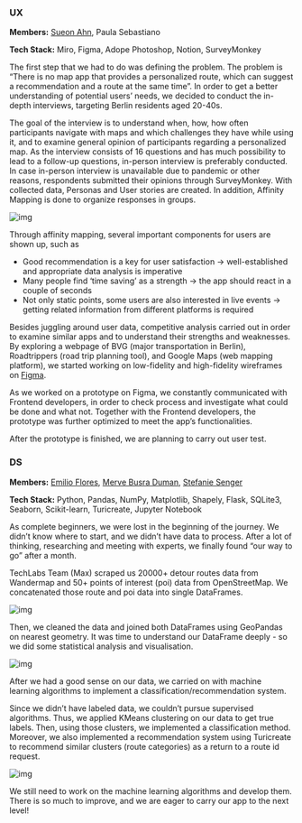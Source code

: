 ### UX
**Members:** [Sueon Ahn](https://www.linkedin.com/in/sueonahn/), Paula Sebastiano

**Tech Stack:** Miro, Figma, Adope Photoshop, Notion, SurveyMonkey

The first step that we had to do was defining the problem. The problem is “There is no map app that provides a personalized route, which can suggest a recommendation and a route at the same time”. In order to get a better understanding of potential users’ needs, we decided to conduct the in-depth interviews, targeting Berlin residents aged 20-40s. 

The goal of the interview is to understand when, how, how often participants navigate with maps and which challenges they have while using it, and to examine general opinion of participants regarding a personalized map. As the interview consists of 16 questions and has much possibility to lead to a follow-up questions, in-person interview is preferably conducted. In case in-person interview is unavailable due to pandemic or other reasons, respondents submitted their opinions through SurveyMonkey. With collected data, Personas and User stories are created. In addition, Affinity Mapping is done to organize responses in groups.

![img](https://www.notion.so/image/https%3A%2F%2Fs3-us-west-2.amazonaws.com%2Fsecure.notion-static.com%2Ff96a8480-1d0c-4de4-a91a-5588d5cb3050%2FScreenshot_2022-02-05_at_18.35.05.png?table=block&id=6b22ad0f-4c4c-491a-9d1f-a2faf5b23c0a&spaceId=66f9507a-4ad7-4538-8157-98c0494da193&width=1880&userId=6fddb17b-77de-4e0b-8660-d2b44d0d7be9&cache=v2)
    
Through affinity mapping, several important components for users are shown up, such as
- Good recommendation is a key for user satisfaction → well-established and appropriate data analysis is imperative
- Many people find ‘time saving’ as a strength → the app should react in a couple of seconds
- Not only static points, some users are also interested in live events → getting related information from different platforms is required

Besides juggling around user data, competitive analysis carried out in order to examine similar apps and to understand their strengths and weaknesses. By exploring a webpage of BVG (major transportation in Berlin), Roadtrippers (road trip planning tool), and Google Maps (web mapping platform), we started working on low-fidelity and high-fidelity wireframes on [Figma](https://www.figma.com/embed?embed_host=notion&url=https%3A%2F%2Fwww.figma.com%2Ffile%2FntRot2xviamxAUrRwP0aDS%2FWTG---FINAL-PROTOTYPE%3Fnode-id%3D86%253A1754).

As we worked on a prototype on Figma, we constantly communicated with Frontend developers, in order to check process and investigate what could be done and what not. Together with the Frontend developers, the prototype was further optimized to meet the app’s functionalities.

After the prototype is finished, we are planning to carry out user test.

### DS

**Members:** [Emilio Flores](https://github.com/floresbar), [Merve Busra Duman](https://github.com/mervebduman), [Stefanie Senger](https://github.com/StefanieSenger)

**Tech Stack:** Python, Pandas, NumPy, Matplotlib, Shapely, Flask, SQLite3, Seaborn, Scikit-learn, Turicreate, Jupyter Notebook

As complete beginners, we were lost in the beginning of the journey. We didn’t know where to start, and we didn’t have data to process. After a lot of thinking, researching and meeting with experts, we finally found “our way to go” after a month.

TechLabs Team (Max) scraped us 20000+ detour routes data from Wandermap and 50+ points of interest (poi) data from OpenStreetMap. We concatenated those route and poi data into single DataFrames.

![img](https://s3.us-west-2.amazonaws.com/secure.notion-static.com/ee975aa8-58f3-4b8c-9173-3816a4dd6e44/Untitled.png?X-Amz-Algorithm=AWS4-HMAC-SHA256&X-Amz-Content-Sha256=UNSIGNED-PAYLOAD&X-Amz-Credential=AKIAT73L2G45EIPT3X45%2F20220206%2Fus-west-2%2Fs3%2Faws4_request&X-Amz-Date=20220206T132512Z&X-Amz-Expires=86400&X-Amz-Signature=46ddb37b3237e0b027623673b64786ae17abf3d5e7bbe1c30208ea618bb3a9d3&X-Amz-SignedHeaders=host&response-content-disposition=filename%20%3D%22Untitled.png%22&x-id=GetObject)

Then, we cleaned the data and joined both DataFrames using GeoPandas on nearest geometry. It was time to understand our DataFrame deeply - so we did some statistical analysis and visualisation.

![img](https://s3.us-west-2.amazonaws.com/secure.notion-static.com/bb7b510d-8af5-4dc1-a17c-5376cf9c846a/Untitled.png?X-Amz-Algorithm=AWS4-HMAC-SHA256&X-Amz-Content-Sha256=UNSIGNED-PAYLOAD&X-Amz-Credential=AKIAT73L2G45EIPT3X45%2F20220206%2Fus-west-2%2Fs3%2Faws4_request&X-Amz-Date=20220206T132535Z&X-Amz-Expires=86400&X-Amz-Signature=819c0c7fdde1c64ae2939278e632a544d58207ce785b89a41d10b87ddbf4dd72&X-Amz-SignedHeaders=host&response-content-disposition=filename%20%3D%22Untitled.png%22&x-id=GetObject)

After we had a good sense on our data, we carried on with machine learning algorithms to implement a classification/recommendation system.

Since we didn’t have labeled data, we couldn’t pursue supervised algorithms. Thus, we applied KMeans clustering on our data to get true labels. Then, using those clusters, we implemented a classification method. Moreover, we also implemented a recommendation system using Turicreate to recommend similar clusters (route categories) as a return to a route id request.

![img](https://s3.us-west-2.amazonaws.com/secure.notion-static.com/8e2aff79-fd24-4c1f-a511-13d76adb2138/Untitled.png?X-Amz-Algorithm=AWS4-HMAC-SHA256&X-Amz-Content-Sha256=UNSIGNED-PAYLOAD&X-Amz-Credential=AKIAT73L2G45EIPT3X45%2F20220206%2Fus-west-2%2Fs3%2Faws4_request&X-Amz-Date=20220206T132608Z&X-Amz-Expires=86400&X-Amz-Signature=ae16bec400baaca959b1c864784a049e928500d6ed58a2289c47654503fdfe18&X-Amz-SignedHeaders=host&response-content-disposition=filename%20%3D%22Untitled.png%22&x-id=GetObject)

We still need to work on the machine learning algorithms and develop them. There is so much to improve, and we are eager to carry our app to the next level!
